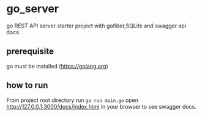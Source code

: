 # go_server
go REST API server starter project with gofiber,SQLite and swagger api docs. 

## prerequisite
go must be installed (https://golang.org)

## how to run
From project root directory run
<code>go run main.go</code>
open http://127.0.0.1:3000/docs/index.html in your browser to see swagger docs.
